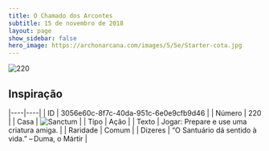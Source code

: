 ```yaml
---
title: O Chamado dos Arcontes
subtitle: 15 de novembro de 2018
layout: page
show_sidebar: false
hero_image: https://archonarcana.com/images/5/5e/Starter-cota.jpg
---
```


![220](https://cdn.keyforgegame.com/media/card_front/pt/341_220_J4PRQX77RXV8_pt.png)

## Inspiração

|----|----|
| ID | 3056e60c-8f7c-40da-951c-6e0e9cfb9d46 |
| Número | 220 |
| Casa | ![Sanctum](https://archonarcana.com/images/thumb/c/c7/Sanctum.png/22px-Sanctum.png "Santuário") |
| Tipo | Ação |
| Texto | Jogar: Prepare e use uma criatura amiga. |
| Raridade | Comum |
| Dizeres | “O Santuário dá sentido à vida.”  – Duma, o Mártir |